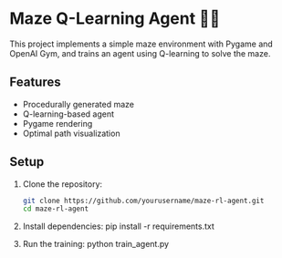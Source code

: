 # Maze Q-Learning Agent 🧠🏁

This project implements a simple maze environment with Pygame and OpenAI Gym, and trains an agent using Q-learning to solve the maze.

## Features

- Procedurally generated maze
- Q-learning-based agent
- Pygame rendering
- Optimal path visualization

## Setup

1. Clone the repository:
    ```bash
   git clone https://github.com/yourusername/maze-rl-agent.git
   cd maze-rl-agent   
2. Install dependencies:
    pip install -r requirements.txt

3. Run the training:
    python train_agent.py
